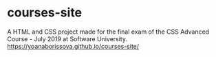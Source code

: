 # courses-site

A HTML and CSS project made for the final exam of the CSS Advanced Course - July 2019 at Software University.
https://yoanaborissova.github.io/courses-site/
